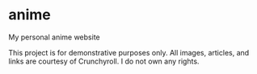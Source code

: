 # anime
My personal anime website

This project is for demonstrative purposes only. All images, articles, and links are courtesy of Crunchyroll. I do not own any rights.
